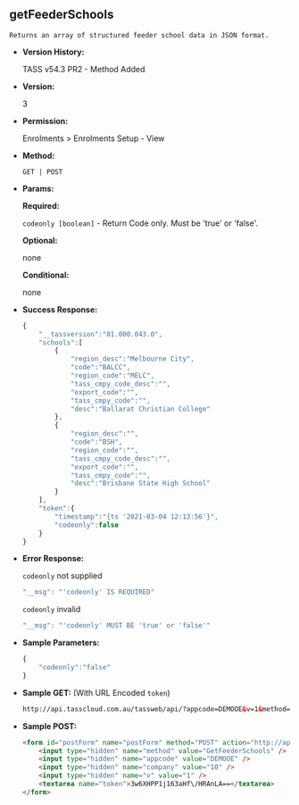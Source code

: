 **getFeederSchools**
----
	Returns an array of structured feeder school data in JSON format.
	
* **Version History:**

	TASS v54.3 PR2 - Method Added

* **Version:**

	3

* **Permission:**

    Enrolments > Enrolments Setup - View

* **Method:**

	`GET | POST`
  
* **Params:**

   **Required:**
 
	`codeonly [boolean]` - Return Code only. Must be 'true' or 'false'.                    

   **Optional:**

	none

   **Conditional:**

	none

* **Success Response:**

    ```javascript
	{
		"__tassversion":"01.000.043.0",
		"schools":[
			{
				"region_desc":"Melbourne City",
				"code":"BALCC",
				"region_code":"MELC",
				"tass_cmpy_code_desc":"",
				"export_code":"",
				"tass_cmpy_code":"",
				"desc":"Ballarat Christian College"
			},
			{
				"region_desc":"",
				"code":"BSH",
				"region_code":"",
				"tass_cmpy_code_desc":"",
				"export_code":"",
				"tass_cmpy_code":"",
				"desc":"Brisbane State High School"
			}
		],
		"token":{
			"timestamp":"{ts '2021-03-04 12:13:56'}",
			"codeonly":false
		}
	}
    ```
 
* **Error Response:**

    `codeonly` not supplied
    ```javascript
    "__msg": "'codeonly' IS REQUIRED"
    ```

    `codeonly` invalid
    ```javascript
    "__msg": "'codeonly' MUST BE 'true' or 'false'"
    ```
    
* **Sample Parameters:**

	```javascript
	{
		"codeonly":"false"
	}
	```

* **Sample GET:** (With URL Encoded `token`)

	```HTML
	http://api.tasscloud.com.au/tassweb/api/?appcode=DEMOOE&v=1&method=GetFeederSchools&token=3w6XHPP1j163aHf%2FHRAnLA%3D%3D&company=10
	```
  
* **Sample POST:**

	```HTML
	<form id="postForm" name="postForm" method="POST" action="http://api.tasscloud.com.au/tassweb/api/">
		<input type="hidden" name="method" value="GetFeederSchools" />
		<input type="hidden" name="appcode" value="DEMOOE" />
		<input type="hidden" name="company" value="10" />
		<input type="hidden" name="v" value="1" />
		<textarea name="token">3w6XHPP1j163aHf\/HRAnLA==</textarea>
	</form>
	```
